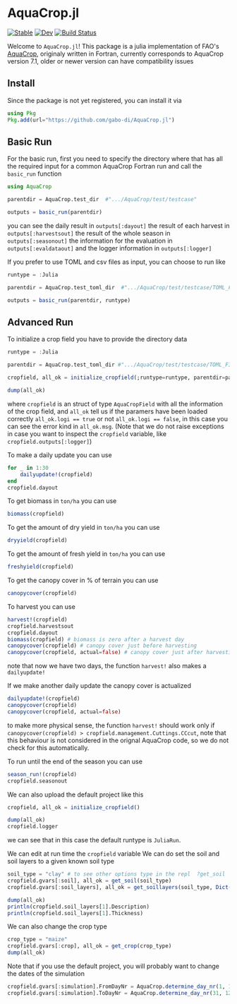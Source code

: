 # AquaCrop.jl

[![Stable](https://img.shields.io/badge/docs-stable-blue.svg)](https://gabo-di.github.io/AquaCrop/stable/)
[![Dev](https://img.shields.io/badge/docs-dev-blue.svg)](https://gabo-di.github.io/AquaCrop/dev/)
[![Build Status](https://github.com/gabo-di/AquaCrop.jl/actions/workflows/CI.yml/badge.svg?branch=main)](https://github.com/gabo-di/AquaCrop.jl/actions/workflows/CI.yml?query=branch%3Amain)

Welcome to `AquaCrop.jl`! This package is a julia implementation of FAO's [AquaCrop](https://github.com/KUL-RSDA/AquaCrop/), 
originaly written in Fortran, currently corresponds to AquaCrop version 7.1, older or newer version can have 
compatibility issues

## Install

Since the package is not yet registered, you can install it via

```julia
using Pkg
Pkg.add(url="https://github.com/gabo-di/AquaCrop.jl")
```


## Basic Run

For the basic run, first you need to specify the directory where that has all the 
required input for a common AquaCrop Fortran run and call the `basic_run` function

```julia
using AquaCrop

parentdir = AquaCrop.test_dir  #".../AquaCrop/test/testcase"

outputs = basic_run(parentdir)
```

you can see the daily result in `outputs[:dayout]` 
the result of each harvest in `outputs[:harvestsout]`
the result of the whole season in `outputs[:seasonout]`
the information for the evaluation in `outputs[:evaldataout]`
and the logger information in `outputs[:logger]`

If you prefer to use TOML and csv files as input, you can choose to run like
```julia
runtype = :Julia

parentdir = AquaCrop.test_toml_dir  #".../AquaCrop/test/testcase/TOML_FILES"

outputs = basic_run(parentdir, runtype)
```


## Advanced Run

To initialize a crop field you have to provide the directory data 

```julia
runtype = :Julia

parentdir = AquaCrop.test_toml_dir #".../AquaCrop/test/testcase/TOML_FILES"

cropfield, all_ok = initialize_cropfield(;runtype=runtype, parentdir=parentdir)

dump(all_ok)
```
where `cropfield` is an struct of type `AquaCropField` with all the information of 
the crop field, and `all_ok` tell us if the paramers have been loaded correctly 
`all_ok.logi == true` or not `all_ok.logi == false`, in this case you can see 
the error kind in `all_ok.msg`. (Note that we do not raise exceptions in case you
want to inspect the `cropfield` variable, like `cropfield.outputs[:logger]`) 

To make a daily update you can use
```julia
for _ in 1:30
    dailyupdate!(cropfield)
end
cropfield.dayout
```

To get biomass in `ton/ha` you can use
```julia
biomass(cropfield)
```

To get the amount of dry yield in `ton/ha` you can use
```julia
dryyield(cropfield)
```

To get the amount of fresh yield in `ton/ha` you can use
```julia
freshyield(cropfield)
```

To get the canopy cover in % of terrain you can use
```julia
canopycover(cropfield)
```

To harvest you can use
```julia
harvest!(cropfield)
cropfield.harvestsout
cropfield.dayout
biomass(cropfield) # biomass is zero after a harvest day
canopycover(cropfield) # canopy cover just before harvesting
canopycover(cropfield, actual=false) # canopy cover just after harvesting
```
note that now we have two days, the function `harvest!` also makes a `dailyupdate!`

If we make another daily update the canopy cover is actualized
```julia
dailyupdate!(cropfield)
canopycover(cropfield) 
canopycover(cropfield, actual=false) 
```
to make more physical sense, the function `harvest!`  should work only if 
`canopycover(cropfield) > cropfield.management.Cuttings.CCcut`,
note that this behaviour is not considered in the orignal AquaCrop code, 
so we do not check for this automatically.

To run until the end of the season you can use
```julia
season_run!(cropfield)
cropfield.seasonout
```


We can also upload the default project like this
```julia
cropfield, all_ok = initialize_cropfield()

dump(all_ok)
cropfield.logger
```
we can see that in this case the default runtype is `JuliaRun`. 

We can edit at run time the `cropfield` variable
We can do set the soil and soil layers to a given known soil type
```julia
soil_type = "clay" # to see other options type in the repl  ?get_soil
cropfield.gvars[:soil], all_ok = get_soil(soil_type)
cropfield.gvars[:soil_layers], all_ok = get_soillayers(soil_type, Dict("Thickness" => 5.0)) #Here we manually set a value for the Thickness in the soil layer

dump(all_ok)
println(cropfield.soil_layers[1].Description)
println(cropfield.soil_layers[1].Thickness)
```

We can also change the crop type
```julia 
crop_type = "maize"
cropfield.gvars[:crop], all_ok = get_crop(crop_type)
dump(all_ok)
```

Note that if you use the default project, you will probably want to change the dates 
of the simulation 
```julia
cropfield.gvars[:simulation].FromDayNr = AquaCrop.determine_day_nr(1, 1, 1901)
cropfield.gvars[:simulation].ToDayNr = AquaCrop.determine_day_nr(31, 12, 1901)
```




